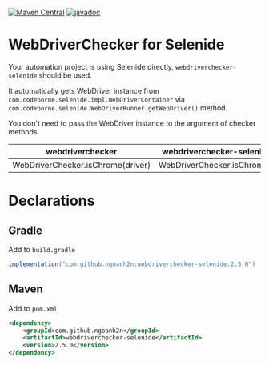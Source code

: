 [![Maven Central](https://maven-badges.herokuapp.com/maven-central/com.github.ngoanh2n/webdriverchecker-selenide/badge.svg)](https://maven-badges.herokuapp.com/maven-central/com.github.ngoanh2n/webdriverchecker-selenide)
[![javadoc](https://javadoc.io/badge2/com.github.ngoanh2n/webdriverchecker-selenide/javadoc.svg)](https://javadoc.io/doc/com.github.ngoanh2n/webdriverchecker-selenide)

# WebDriverChecker for Selenide
Your automation project is using Selenide directly, `webdriverchecker-selenide` should be used.

It automatically gets WebDriver instance from `com.codeborne.selenide.impl.WebDriverContainer` via `com.codeborne.selenide.WebDriverRunner.getWebDriver()` method.

You don't need to pass the WebDriver instance to the argument of checker methods.

| webdriverchecker   	              | webdriverchecker-selenide   |
|---	                              |---	                        |
| WebDriverChecker.isChrome(driver) | WebDriverChecker.isChrome() |

# Declarations
## Gradle
Add to `build.gradle`
```gradle
implementation("com.github.ngoanh2n:webdriverchecker-selenide:2.5.0")
```

## Maven
Add to `pom.xml`
```xml
<dependency>
    <groupId>com.github.ngoanh2n</groupId>
    <artifactId>webdriverchecker-selenide</artifactId>
    <version>2.5.0</version>
</dependency>
```
